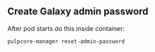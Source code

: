 ## Create Galaxy admin password
After pod starts do this inside container:
```bash
pulpcore-manager reset-admin-password
```
